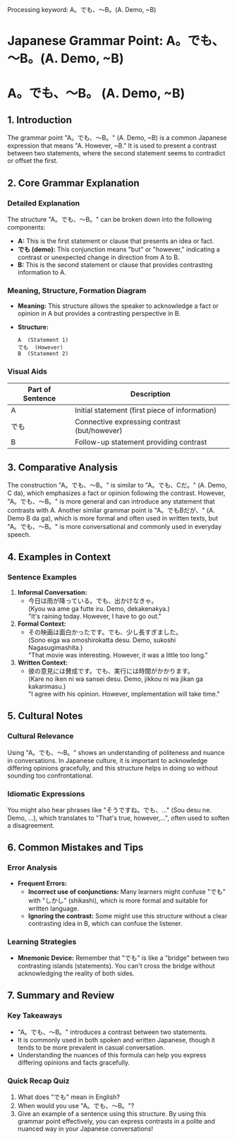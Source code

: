 Processing keyword: A。でも、～B。(A. Demo, ~B)
# Japanese Grammar Point: A。でも、～B。(A. Demo, ~B)
# A。でも、～B。 (A. Demo, ~B)
## 1. Introduction
The grammar point "A。でも、～B。" (A. Demo, ~B) is a common Japanese expression that means "A. However, ~B." It is used to present a contrast between two statements, where the second statement seems to contradict or offset the first.
## 2. Core Grammar Explanation
### Detailed Explanation
The structure "A。でも、～B。" can be broken down into the following components:
- **A:** This is the first statement or clause that presents an idea or fact.
- **でも (demo):** This conjunction means "but" or "however," indicating a contrast or unexpected change in direction from A to B.
- **B:** This is the second statement or clause that provides contrasting information to A.
### Meaning, Structure, Formation Diagram
- **Meaning:** This structure allows the speaker to acknowledge a fact or opinion in A but provides a contrasting perspective in B.
  
- **Structure:**
  ```
  A  (Statement 1) 
  でも  (However)
  B  (Statement 2)
  ```
### Visual Aids
| Part of Sentence | Description                              |
|------------------|------------------------------------------|
| A                | Initial statement (first piece of information) |
| でも             | Connective expressing contrast (but/however) |
| B                | Follow-up statement providing contrast    |
## 3. Comparative Analysis
The construction "A。でも、～B。" is similar to "A。でも、Cだ。" (A. Demo, C da), which emphasizes a fact or opinion following the contrast. However, "A。でも、～B。" is more general and can introduce any statement that contrasts with A.
Another similar grammar point is "A。でもBだが、" (A. Demo B da ga), which is more formal and often used in written texts, but "A。でも、～B。" is more conversational and commonly used in everyday speech.
## 4. Examples in Context
### Sentence Examples
1. **Informal Conversation:**
   - 今日は雨が降っている。でも、出かけなきゃ。  
     (Kyou wa ame ga futte iru. Demo, dekakenakya.)  
     "It's raining today. However, I have to go out."
2. **Formal Context:**
   - その映画は面白かったです。でも、少し長すぎました。  
     (Sono eiga wa omoshirokatta desu. Demo, sukoshi Nagasugimashita.)  
     "That movie was interesting. However, it was a little too long."
3. **Written Context:**
   - 彼の意見には賛成です。でも、実行には時間がかかります。  
     (Kare no iken ni wa sansei desu. Demo, jikkou ni wa jikan ga kakarimasu.)  
     "I agree with his opinion. However, implementation will take time."
## 5. Cultural Notes
### Cultural Relevance
Using "A。でも、～B。" shows an understanding of politeness and nuance in conversations. In Japanese culture, it is important to acknowledge differing opinions gracefully, and this structure helps in doing so without sounding too confrontational.
### Idiomatic Expressions
You might also hear phrases like "そうですね。でも、…" (Sou desu ne. Demo, …), which translates to "That's true, however,...", often used to soften a disagreement.
## 6. Common Mistakes and Tips
### Error Analysis
- **Frequent Errors:** 
  - **Incorrect use of conjunctions:** Many learners might confuse "でも" with "しかし" (shikashi), which is more formal and suitable for written language.
  - **Ignoring the contrast:** Some might use this structure without a clear contrasting idea in B, which can confuse the listener.
### Learning Strategies
- **Mnemonic Device:** Remember that "でも" is like a "bridge" between two contrasting islands (statements). You can't cross the bridge without acknowledging the reality of both sides.
## 7. Summary and Review
### Key Takeaways
- "A。でも、～B。" introduces a contrast between two statements.
- It is commonly used in both spoken and written Japanese, though it tends to be more prevalent in casual conversation.
- Understanding the nuances of this formula can help you express differing opinions and facts gracefully.
### Quick Recap Quiz
1. What does "でも" mean in English?
2. When would you use "A。でも、～B。"?
3. Give an example of a sentence using this structure.
By using this grammar point effectively, you can express contrasts in a polite and nuanced way in your Japanese conversations!
